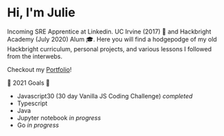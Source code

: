 # Hi, I'm Julie

Incoming SRE Apprentice at Linkedin. UC Irvine (2017) :pill: and Hackbright Academy (July 2020) Alum :mortar_board:. Here you will find a hodgepodge of my old Hackbright curriculum, personal projects, and various lessons I followed from the interwebs.

Checkout my [Portfolio](https://juliemyhu.github.io/)!

:rocket: 2021 Goals :apple:

- Javascript30 (30 day Vanilla JS Coding Challenge) _completed_
- Typescript
- Java 
- Jupyter notebook _in progress_
- Go _in progress_

